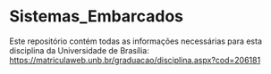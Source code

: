 # Sistemas_Embarcados

Este repositório contém todas as informações necessárias para esta disciplina da Universidade de Brasília: https://matriculaweb.unb.br/graduacao/disciplina.aspx?cod=206181
